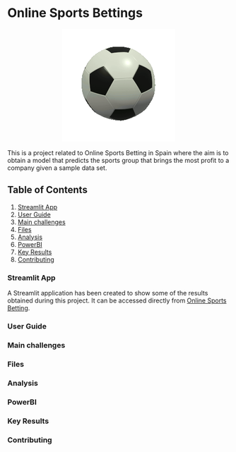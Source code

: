 # Online Sports Bettings

<p align="center">
  <img src="Images\soccer-9133_256.gif">
</p>

<!-- ![alt text](image.png) -->
<!-- Font:[Klipartz](https://www.klipartz.com/es/sticker-png-ttoqu) -->

 This is a project related to Online Sports Betting in Spain where the aim is to obtain a model that predicts the sports group that brings the most profit to a company given a sample data set. 

 ## Table of Contents

 1. [Streamlit App](#Streamlit-App)
 2. [User Guide](User-Guide)
 3. [Main challenges](Main-challenges)
 4. [Files](Files)
 4. [Analysis](Analysis)
 5. [PowerBI](PowerBI)
 4. [Key Results](Key-Results)
 5. [Contributing](Contributing)


 ### Streamlit App

  A Streamlit application has been created to show some of the results obtained during this project. It can be accessed directly from [Online Sports Betting](https://online-sports-bettings-kbrepywzhd5mjvfpihsmsb.streamlit.app/).

 ### User Guide

    

 ### Main challenges

 ### Files

  []()
  []()


 ### Analysis

 ### PowerBI

 ### Key Results

 ### Contributing


